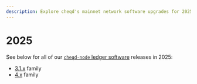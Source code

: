 ```yaml
---
description: Explore cheqd's mainnet network software upgrades for 2025.
---
```


# 2025

See below for all of our [`cheqd-node` ledger software](https://github.com/cheqd/cheqd-node/) releases in 2025:

* [3.1.x](3.1.x.md) family
* [4.x](4.x.md) family
